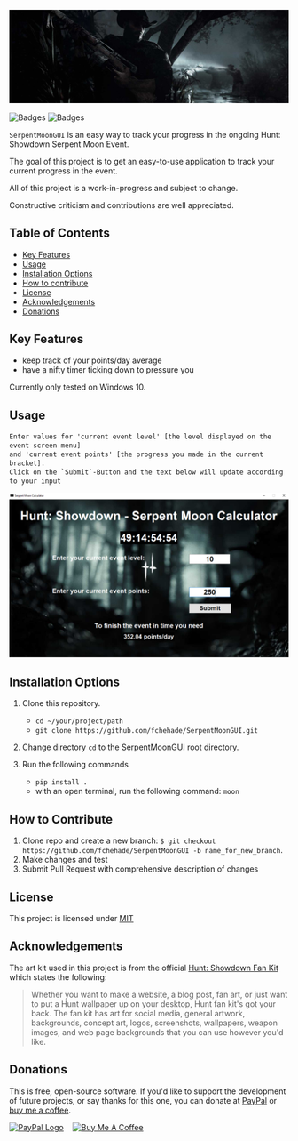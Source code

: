 ![SerpentMoonGUI logo](example/header.jpg)

![Badges](https://img.shields.io/github/repo-size/fchehade/SerpentMoonGUI?label=Repo%20Size) ![Badges](https://img.shields.io/github/license/fchehade/SerpentMoonGUI)

`SerpentMoonGUI` is an easy way to track your progress in the ongoing Hunt: Showdown Serpent Moon Event.

The goal of this project is to get an easy-to-use application to track your current progress in the event.

All of this project is a work-in-progress and subject to change.

Constructive criticism and contributions are well appreciated.

**Table of Contents**
---
+ [Key Features](#key-features)
+ [Usage](#usage)
+ [Installation Options](#installation-options)
+ [How to contribute](#how-to-contribute)
+ [License](#license)
+ [Acknowledgements](#acknowledgements)
+ [Donations](#donations)

**Key Features**
---
+ keep track of your points/day average
+ have a nifty timer ticking down to pressure you

Currently only tested on Windows 10.

**Usage**
---

```
Enter values for 'current event level' [the level displayed on the event screen menu]
and 'current event points' [the progress you made in the current bracket].
Click on the `Submit`-Button and the text below will update according to your input
```

![Run](example/example.png)

**Installation Options**
---

1. Clone this repository.
    + `cd ~/your/project/path`
    + `git clone https://github.com/fchehade/SerpentMoonGUI.git`

2. Change directory `cd` to the SerpentMoonGUI root directory.
3. Run the following commands
    + `pip install .`
    +  with an open terminal, run the following command: `moon`

**How to Contribute**
---

1. Clone repo and create a new branch: `$ git checkout https://github.com/fchehade/SerpentMoonGUI -b name_for_new_branch`.
2. Make changes and test
3. Submit Pull Request with comprehensive description of changes

**License**
---
This project is licensed under [MIT](LICENSE)

**Acknowledgements**
---
The art kit used in this project is from the official [Hunt: Showdown Fan Kit](https://www.huntshowdown.com/news/download-the-hunt-fan-kit) which states the following:

>Whether you want to make a website, a blog post, fan art, or just want to put a Hunt wallpaper up on your desktop, Hunt fan kit's got your back.
The fan kit has art for social media, general artwork, backgrounds, concept art, logos, screenshots, wallpapers, weapon images, and web page backgrounds that you can use however you'd like.

**Donations**
---

This is free, open-source software. If you'd like to support the development of future projects, or say thanks for this one, you can donate at [PayPal](https://www.paypal.me/decalift) or [buy me a coffee](https://www.buymeacoffee.com/decalift).

<a href="https://www.paypal.me/decalift"><img src="https://www.paypalobjects.com/webstatic/de_DE/i/de-pp-logo-200px.png" alt="PayPal Logo"></a>&nbsp; &nbsp; <a href="https://www.buymeacoffee.com/decalift" target="_blank"><img src="https://www.buymeacoffee.com/assets/img/guidelines/download-assets-sm-2.svg" alt="Buy Me A Coffee"/></a>